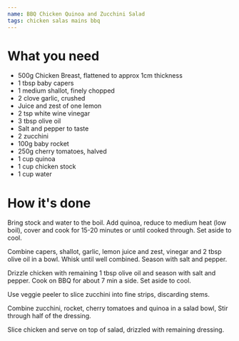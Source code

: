 ```yaml
---
name: BBQ Chicken Quinoa and Zucchini Salad
tags: chicken salas mains bbq
---
```


# What you need
* 500g Chicken Breast, flattened to approx 1cm thickness
* 1 tbsp baby capers
* 1 medium shallot, finely chopped
* 2 clove garlic, crushed
* Juice and zest of one lemon
* 2 tsp white wine vinegar
* 3 tbsp olive oil
* Salt and pepper to taste
* 2 zucchini
* 100g baby rocket
* 250g cherry tomatoes, halved
* 1 cup quinoa
* 1 cup chicken stock
* 1 cup water

# How it's done

Bring stock and water to the boil. Add quinoa, reduce to medium heat (low boil), cover and cook for 15-20 minutes or until cooked through. Set aside to cool.

Combine capers, shallot, garlic, lemon juice and zest, vinegar and 2 tbsp olive oil in a bowl. Whisk until well combined. Season with salt and pepper.

Drizzle chicken with remaining 1 tbsp olive oil and season with salt and pepper. Cook on BBQ for about 7 min a side. Set aside to cool.

Use veggie peeler to slice zucchini into fine strips, discarding stems.

Combine zucchini, rocket, cherry tomatoes and quinoa in a salad bowl, Stir through half of the dressing.

Slice chicken and serve on top of salad, drizzled with remaining dressing.
